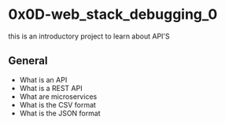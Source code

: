 # 0x0D-web_stack_debugging_0
this is an introductory project to learn about API'S

## General

* What is an API
* What is a REST API
* What are microservices
* What is the CSV format
* What is the JSON format
